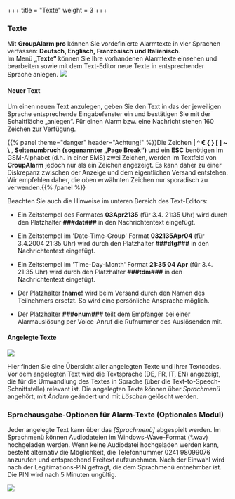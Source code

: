 +++
title = "Texte"
weight = 3
+++



### Texte

Mit **GroupAlarm pro** können Sie vordefinierte Alarmtexte in vier
Sprachen verfassen: **Deutsch, Englisch, Französisch und Italienisch**.  
Im Menü **„Texte“** können Sie Ihre vorhandenen Alarmtexte einsehen und bearbeiten sowie mit dem Text-Editor neue Texte in entsprechender Sprache anlegen.
![](/img/mutieren_mutation_texte.png?width=700px&classes=shadow)

#### Neuer Text

Um einen neuen Text anzulegen, geben Sie den Text in das der jeweiligen Sprache entsprechende Eingabefenster ein und bestätigen Sie mit der Schaltfläche „anlegen“.
Für einen Alarm bzw. eine Nachricht stehen 160 Zeichen zur Verfügung.   

{{% panel theme="danger" header="Achtung!" %}}Die Zeichen  <strong> | ^ € { } [  ] ~ \ </strong>,  **Seitenumbruch (sogenannter „Page Break“)** und ein **ESC** benötigen im GSM-Alphabet (d.h. in einer SMS) zwei Zeichen, werden im Textfeld von **GroupAlarm** 
jedoch nur als ein Zeichen angezeigt.
Es kann daher zu einer Diskrepanz zwischen der Anzeige und dem eigentlichen Versand entstehen. Wir empfehlen daher, die oben erwähnten Zeichen nur sporadisch zu verwenden.{{% /panel %}}

Beachten Sie auch die Hinweise im unteren Bereich des Text-Editors:

- Ein Zeitstempel des Formates **03Apr2135** (für 3.4. 21:35 Uhr) wird durch den Platzhalter <strong>###dat###</strong> in den Nachrichtentext eingefügt.

- Ein Zeitstempel im 'Date-Time-Group' Format **032135Apr04** (für 3.4.2004 21:35 Uhr) wird durch den Platzhalter <strong>###dtg###</strong> in den Nachrichtentext eingefügt.

- Ein Zeitstempel im 'Time-Day-Month' Format **21:35 04 Apr** (für 3.4. 21:35 Uhr) wird durch den Platzhalter <strong>###tdm###</strong> in den Nachrichtentext eingefügt.

- Der Platzhalter <strong>!name!</strong> wird beim Versand durch den Namen des Teilnehmers ersetzt. So wird eine persönliche Ansprache möglich.

- Der Platzhalter <strong>###onum###</strong> teilt dem Empfänger bei einer Alarmauslösung per Voice-Anruf die Rufnummer des Auslösenden mit.

 
#### Angelegte Texte

![](/img/mutieren_mutation_texte_angelegt.png?classes=shadow)

Hier finden Sie eine Übersicht aller angelegten Texte und ihrer Textcodes.
Vor dem angelegten Text wird die Textsprache (DE, FR, IT, EN) angezeigt, die für die
Umwandlung des Textes in Sprache (über die Text-to-Speech-Schnittstelle)
relevant ist.
 Die angelegten Texte können über *Sprachmenü* angehört, mit *Ändern*
geändert und mit *Löschen* gelöscht werden. 

### Sprachausgabe-Optionen für Alarm-Texte (Optionales Modul)

Jeder angelegte Text kann über das  *[Sprachmenü]* abgespielt werden.
 Im Sprachmenü können Audiodateien im Windows-Wave-Format (*.wav) hochgeladen werden. Wenn keine Audiodatei hochgeladen werden kann, 
 besteht alternativ die Möglichkeit, die Telefonnummer 0241 98099076 anzurufen und entsprechend Freitext aufzunehmen.
 Nach der Einwahl wird nach der Legitimations-PIN gefragt, die dem Sprachmenü entnehmbar ist. Die PIN wird nach 5 Minuten ungültig. 


![](/img/mutieren_mutation_texte_sprachmenue.png?classes=shadow)


